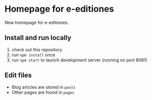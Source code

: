 # Homepage for e-editiones

New homepage for e-editiones.

## Install and run locally

1. check out this repository
2. run `npm install` once
3. run `npm start` to launch development server (running on port 8081)

## Edit files

* Blog articles are stored in `posts`
* Other pages are found in `pages`